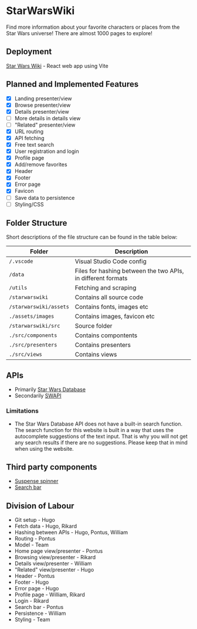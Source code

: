 # StarWarsWiki
Find more information about your favorite characters or places from the Star Wars universe! There are almost 1000 pages to explore!

## Deployment
[Star Wars Wiki](https://starwarsloreatlas.web.app/) - React web app using Vite

## Planned and Implemented Features
- [X] Landing presenter/view
- [X] Browse presenter/view
- [X] Details presenter/view
- [ ] More details in details view
- [ ] "Related" presenter/view
- [X] URL routing
- [X] API fetching 
- [X] Free text search
- [X] User registration and login
- [X] Profile page
- [X] Add/remove favorites
- [X] Header
- [X] Footer
- [X] Error page
- [X] Favicon
- [ ] Save data to persistence
- [ ] Styling/CSS

## Folder Structure
Short descriptions of the file structure can be found in the table below:

|Folder|Description|
|-|-|
| `/.vscode`|Visual Studio Code config|
| `/data`|Files for hashing between the two APIs, in different formats|
| `/utils`|Fetching and scraping|
| `/starwarswiki`|Contains all source code|
| `/starwarswiki/assets`|Contains fonts, images etc|
| `./assets/images`|Contains images, favicon etc|
| `/starwarswiki/src`|Source folder|
| `./src/components`|Contains compontents|
| `./src/presenters`|Contains presenters|
| `./src/views`|Contains views|

## APIs
- Primarily [Star Wars Database](https://starwars-databank.vercel.app/)
- Secondarily [SWAPI](https://swapi.dev/)

### Limitations
- The Star Wars Database API does not have a built-in search function. The search function for this website is built in a way that uses the autocomplete suggestions of the text input. That is why you will not get any search results if there are no suggestions. Please keep that in mind when using the website. 

## Third party components
- [Suspense spinner](https://mhnpd.github.io/react-loader-spinner/docs/components/vortex)
- [Search bar](https://www.npmjs.com/package/react-search-autocomplete)

## Division of Labour
- Git setup - Hugo
- Fetch data - Hugo, Rikard
- Hashing between APIs - Hugo, Pontus, William
- Routing - Pontus
- Model - Team
- Home page view/presenter - Pontus
- Browsing view/presenter - Rikard
- Details view/presenter - William
- "Related" view/presenter - Hugo
- Header - Pontus
- Footer - Hugo
- Error page - Hugo
- Profile page - William, Rikard
- Login - Rikard
- Search bar - Pontus
- Persistence - William
- Styling - Team
